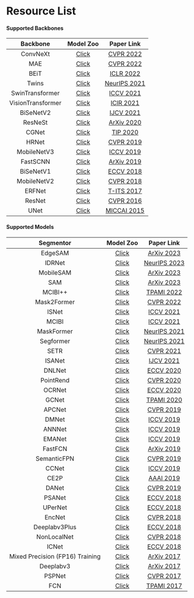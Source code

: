 # Resource List

#### Supported Backbones

| Backbone               | Model Zoo                                                                                      | Paper Link                                                    |
| :-:                    | :-:                                                                                            | :-:                                                           |
| ConvNeXt               | [Click](https://github.com/SegmentationBLWX/modelstore/releases/tag/ssseg_convnext)            | [CVPR 2022](https://arxiv.org/pdf/2201.03545.pdf)             |
| MAE                    | [Click](https://github.com/SegmentationBLWX/modelstore/releases/tag/ssseg_mae)                 | [CVPR 2022](https://arxiv.org/pdf/2111.06377.pdf)             |
| BEiT                   | [Click](https://github.com/SegmentationBLWX/modelstore/releases/tag/ssseg_beit)                | [ICLR 2022](https://arxiv.org/pdf/2106.08254.pdf)             |
| Twins                  | [Click](https://github.com/SegmentationBLWX/modelstore/releases/tag/ssseg_twins)               | [NeurIPS 2021](https://arxiv.org/pdf/2104.13840.pdf)          |
| SwinTransformer        | [Click](https://github.com/SegmentationBLWX/modelstore/releases/tag/ssseg_swin)                | [ICCV 2021](https://arxiv.org/pdf/2103.14030.pdf)             |
| VisionTransformer      | [Click](https://github.com/SegmentationBLWX/modelstore/releases/tag/ssseg_setr)                | [IClR 2021](https://arxiv.org/pdf/2010.11929.pdf)             |
| BiSeNetV2              | [Click](https://github.com/SegmentationBLWX/modelstore/releases/tag/ssseg_bisenetv2)           | [IJCV 2021](https://arxiv.org/pdf/2004.02147.pdf)             |
| ResNeSt                | [Click](https://github.com/SegmentationBLWX/modelstore/releases/tag/ssseg_resnest)             | [ArXiv 2020](https://arxiv.org/pdf/2004.08955.pdf)            |
| CGNet                  | [Click](https://github.com/SegmentationBLWX/modelstore/releases/tag/ssseg_cgnet)               | [TIP 2020](https://arxiv.org/pdf/1811.08201.pdf)              |
| HRNet                  | [Click](https://github.com/SegmentationBLWX/modelstore/releases/tag/ssseg_ocrnet)              | [CVPR 2019](https://arxiv.org/pdf/1908.07919.pdf)             |
| MobileNetV3            | [Click](https://github.com/SegmentationBLWX/modelstore/releases/tag/ssseg_mobilenet)           | [ICCV 2019](https://arxiv.org/pdf/1905.02244.pdf)             |
| FastSCNN               | [Click](https://github.com/SegmentationBLWX/modelstore/releases/tag/ssseg_fastscnn)            | [ArXiv 2019](https://arxiv.org/pdf/1902.04502.pdf)            |
| BiSeNetV1              | [Click](https://github.com/SegmentationBLWX/modelstore/releases/tag/ssseg_bisenetv1)           | [ECCV 2018](https://arxiv.org/pdf/1808.00897.pdf)             |
| MobileNetV2            | [Click](https://github.com/SegmentationBLWX/modelstore/releases/tag/ssseg_mobilenet)           | [CVPR 2018](https://arxiv.org/pdf/1801.04381.pdf)             |
| ERFNet                 | [Click](https://github.com/SegmentationBLWX/modelstore/releases/tag/ssseg_erfnet)              | [T-ITS 2017](https://ieeexplore.ieee.org/document/8063438)    |
| ResNet                 | [Click](https://github.com/SegmentationBLWX/modelstore/releases/tag/ssseg_fcn)                 | [CVPR 2016](https://arxiv.org/pdf/1512.03385.pdf)             |
| UNet                   | [Click](https://github.com/SegmentationBLWX/modelstore/releases/tag/ssseg_unet)                | [MICCAI 2015](https://arxiv.org/pdf/1505.04597.pdf)           |

#### Supported Models

| Segmentor                         | Model Zoo                                                                                      | Paper Link                                                                                                                                              |
| :-:                               | :-:                                                                                            | :-:                                                                                                                                                     |
| EdgeSAM                           | [Click](https://github.com/SegmentationBLWX/modelstore/releases/tag/ssseg_edgesam)             | [ArXiv 2023](https://arxiv.org/pdf/2312.06660.pdf)                                                                                                      |
| IDRNet                            | [Click](https://github.com/SegmentationBLWX/modelstore/releases/tag/ssseg_idrnet)              | [NeurIPS 2023](https://arxiv.org/pdf/2310.10755.pdf)                                                                                                    |
| MobileSAM                         | [Click](https://github.com/SegmentationBLWX/modelstore/releases/tag/ssseg_mobilesam)           | [ArXiv 2023](https://arxiv.org/pdf/2306.14289.pdf)                                                                                                      |
| SAM                               | [Click](https://github.com/SegmentationBLWX/modelstore/releases/tag/ssseg_sam)                 | [ArXiv 2023](https://arxiv.org/pdf/2304.02643.pdf)                                                                                                      |
| MCIBI++                           | [Click](https://github.com/SegmentationBLWX/modelstore/releases/tag/ssseg_mcibiplusplus)       | [TPAMI 2022](https://arxiv.org/pdf/2209.04471.pdf)                                                                                                      |
| Mask2Former                       | [Click](https://github.com/SegmentationBLWX/modelstore/releases/tag/ssseg_mask2former)         | [CVPR 2022](https://arxiv.org/pdf/2112.01527.pdf)                                                                                                       |
| ISNet                             | [Click](https://github.com/SegmentationBLWX/modelstore/releases/tag/ssseg_isnet)               | [ICCV 2021](https://arxiv.org/pdf/2108.12382.pdf)                                                                                                       |
| MCIBI                             | [Click](https://github.com/SegmentationBLWX/modelstore/releases/tag/ssseg_mcibi)               | [ICCV 2021](https://arxiv.org/pdf/2108.11819.pdf)                                                                                                       |
| MaskFormer                        | [Click](https://github.com/SegmentationBLWX/modelstore/releases/tag/ssseg_maskformer)          | [NeurIPS 2021](https://arxiv.org/pdf/2107.06278.pdf)                                                                                                    |
| Segformer                         | [Click](https://github.com/SegmentationBLWX/modelstore/releases/tag/ssseg_segformer)           | [NeurIPS 2021](https://arxiv.org/pdf/2105.15203.pdf)                                                                                                    |
| SETR                              | [Click](https://github.com/SegmentationBLWX/modelstore/releases/tag/ssseg_setr)                | [CVPR 2021](https://arxiv.org/pdf/2012.15840.pdf)                                                                                                       |
| ISANet                            | [Click](https://github.com/SegmentationBLWX/modelstore/releases/tag/ssseg_isanet)              | [IJCV 2021](https://arxiv.org/pdf/1907.12273.pdf)                                                                                                       |
| DNLNet                            | [Click](https://github.com/SegmentationBLWX/modelstore/releases/tag/ssseg_dnlnet)              | [ECCV 2020](https://arxiv.org/pdf/2006.06668.pdf)                                                                                                       |
| PointRend                         | [Click](https://github.com/SegmentationBLWX/modelstore/releases/tag/ssseg_pointrend)           | [CVPR 2020](https://arxiv.org/pdf/1912.08193.pdf)                                                                                                       |
| OCRNet                            | [Click](https://github.com/SegmentationBLWX/modelstore/releases/tag/ssseg_ocrnet)              | [ECCV 2020](https://arxiv.org/pdf/1909.11065.pdf)                                                                                                       |
| GCNet                             | [Click](https://github.com/SegmentationBLWX/modelstore/releases/tag/ssseg_gcnet)               | [TPAMI 2020](https://arxiv.org/pdf/1904.11492.pdf)                                                                                                      |
| APCNet                            | [Click](https://github.com/SegmentationBLWX/modelstore/releases/tag/ssseg_apcnet)              | [CVPR 2019](https://openaccess.thecvf.com/content_CVPR_2019/papers/He_Adaptive_Pyramid_Context_Network_for_Semantic_Segmentation_CVPR_2019_paper.pdf)   |
| DMNet                             | [Click](https://github.com/SegmentationBLWX/modelstore/releases/tag/ssseg_dmnet)               | [ICCV 2019](https://openaccess.thecvf.com/content_ICCV_2019/papers/He_Dynamic_Multi-Scale_Filters_for_Semantic_Segmentation_ICCV_2019_paper.pdf)        |
| ANNNet                            | [Click](https://github.com/SegmentationBLWX/modelstore/releases/tag/ssseg_annnet)              | [ICCV 2019](https://arxiv.org/pdf/1908.07678.pdf)                                                                                                       |
| EMANet                            | [Click](https://github.com/SegmentationBLWX/modelstore/releases/tag/ssseg_emanet)              | [ICCV 2019](https://arxiv.org/pdf/1907.13426.pdf)                                                                                                       |
| FastFCN                           | [Click](https://github.com/SegmentationBLWX/modelstore/releases/tag/ssseg_fastfcn)             | [ArXiv 2019](https://arxiv.org/pdf/1903.11816.pdf)                                                                                                      |
| SemanticFPN                       | [Click](https://github.com/SegmentationBLWX/modelstore/releases/tag/ssseg_semanticfpn)         | [CVPR 2019](https://arxiv.org/pdf/1901.02446.pdf)                                                                                                       |
| CCNet                             | [Click](https://github.com/SegmentationBLWX/modelstore/releases/tag/ssseg_ccnet)               | [ICCV 2019](https://arxiv.org/pdf/1811.11721.pdf)                                                                                                       |
| CE2P                              | [Click](https://github.com/SegmentationBLWX/modelstore/releases/tag/ssseg_ce2p)                | [AAAI 2019](https://arxiv.org/pdf/1809.05996.pdf)                                                                                                       |
| DANet                             | [Click](https://github.com/SegmentationBLWX/modelstore/releases/tag/ssseg_danet)               | [CVPR 2019](https://arxiv.org/pdf/1809.02983.pdf)                                                                                                       |
| PSANet                            | [Click](https://github.com/SegmentationBLWX/modelstore/releases/tag/ssseg_psanet)              | [ECCV 2018](https://openaccess.thecvf.com/content_ECCV_2018/papers/Hengshuang_Zhao_PSANet_Point-wise_Spatial_ECCV_2018_paper.pdf)                       |
| UPerNet                           | [Click](https://github.com/SegmentationBLWX/modelstore/releases/tag/ssseg_upernet)             | [ECCV 2018](https://arxiv.org/pdf/1807.10221.pdf)                                                                                                       |
| EncNet                            | [Click](https://github.com/SegmentationBLWX/modelstore/releases/tag/ssseg_encnet)              | [CVPR 2018](https://arxiv.org/pdf/1803.08904.pdf)                                                                                                       |
| Deeplabv3Plus                     | [Click](https://github.com/SegmentationBLWX/modelstore/releases/tag/ssseg_deeplabv3plus)       | [ECCV 2018](https://arxiv.org/pdf/1802.02611.pdf)                                                                                                       |
| NonLocalNet                       | [Click](https://github.com/SegmentationBLWX/modelstore/releases/tag/ssseg_nonlocalnet)         | [CVPR 2018](https://arxiv.org/pdf/1711.07971.pdf)                                                                                                       |
| ICNet                             | [Click](https://github.com/SegmentationBLWX/modelstore/releases/tag/ssseg_icnet)               | [ECCV 2018](https://arxiv.org/pdf/1704.08545.pdf)                                                                                                       |
| Mixed Precision (FP16) Training   | [Click](https://github.com/SegmentationBLWX/modelstore/releases/tag/ssseg_fp16)                | [ArXiv 2017](https://arxiv.org/pdf/1710.03740.pdf)                                                                                                      |
| Deeplabv3                         | [Click](https://github.com/SegmentationBLWX/modelstore/releases/tag/ssseg_deeplabv3)           | [ArXiv 2017](https://arxiv.org/pdf/1706.05587.pdf)                                                                                                      |
| PSPNet                            | [Click](https://github.com/SegmentationBLWX/modelstore/releases/tag/ssseg_pspnet)              | [CVPR 2017](https://arxiv.org/pdf/1612.01105.pdf)                                                                                                       |
| FCN                               | [Click](https://github.com/SegmentationBLWX/modelstore/releases/tag/ssseg_fcn)                 | [TPAMI 2017](https://arxiv.org/pdf/1411.4038.pdf)                                                                                                       |